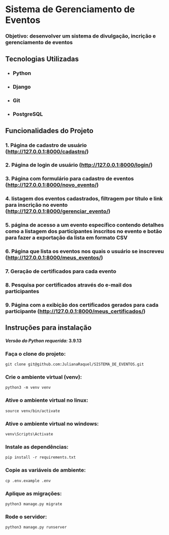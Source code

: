 # Sistema de Gerenciamento de Eventos

### Objetivo: desenvolver um sistema de divulgação, incrição e gerenciamento de eventos

## Tecnologias Utilizadas

* ### Python
* ### Django
* ### Git
* ### PostgreSQL

## Funcionalidades do Projeto
### 1. Página de cadastro de usuário (http://127.0.0.1:8000/cadastro/)
### 2. Página de login de usuário (http://127.0.0.1:8000/login/)
### 3. Página com formulário para cadastro de eventos (http://127.0.0.1:8000/novo_evento/)
### 4. listagem dos eventos cadastrados, filtragem por título e link para inscrição no evento (http://127.0.0.1:8000/gerenciar_evento/)
### 5. página de acesso a um evento específico contendo detalhes como a listagem dos participantes inscritos no evento e botão para fazer a exportação da lista em formato CSV
### 6. Página que lista os eventos nos quais o usuário se inscreveu (http://127.0.0.1:8000/meus_eventos/)
### 7. Geração de certificados para cada evento
### 8. Pesquisa por certificados através do e-mail dos participantes
### 9. Página com a exibição dos certificados gerados para cada participante (http://127.0.0.1:8000/meus_certificados/)

## Instruções para instalação

#### _Versão do Python requerida:_ 3.9.13

### Faça o clone do projeto:

```commandline
git clone git@github.com:JulianaRaquel/SISTEMA_DE_EVENTOS.git
```

### Crie o ambiente virtual (venv):
```commandline
python3 -m venv venv
```

### Ative o ambiente virtual no linux:
```commandline
source venv/bin/activate
```

### Ative o ambiente virtual no windows:
```commandline
venv\Scripts\Activate
```

### Instale as dependências:
```commandline
pip install -r requirements.txt
```

### Copie as variáveis de ambiente:
```commandline
cp .env.example .env
```

### Aplique as migrações:
```commandline
python3 manage.py migrate
```

### Rode o servidor:
```commandline
python3 manage.py runserver
```